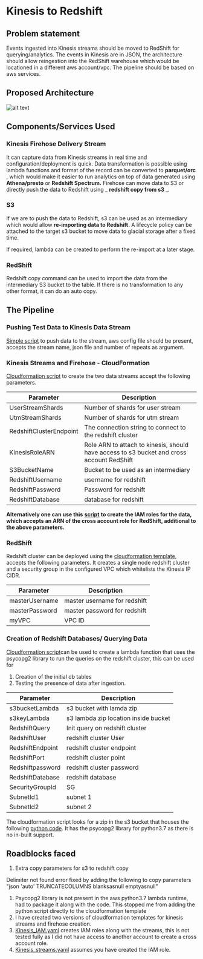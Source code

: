 # Kinesis to Redshift

## Problem statement

Events ingested into Kinesis streams should be moved to RedShift for querying/analytics. The events in Kinesis are in JSON, the architecture should allow reingestion into the RedShift warehouse which would be locationed in a different aws account/vpc. The pipeline should be based on aws services.

## Proposed Architecture

![alt text](http://url/to/img.png)

## Components/Services Used

### Kinesis Firehose Delivery Stream

It can capture data from Kinesis streams in real time and configuration/deployment is quick. Data transformation is possible using lambda functions and format of the record can be converted to **parquet/orc** , which would make it easier to run analytics on top of data generated using **Athena/presto** or **Redshift Spectrum.** Firehose can move data to S3 or directly push the data to Redshift using _ **redshift copy from s3** __._

### S3

If we are to push the data to Redshift, s3 can be used as an intermediary which would allow **re-importing data to Redshift.** A lifecycle policy can be attached to the target s3 bucket to move data to glacial storage after a fixed time.

If required, lambda can be created to perform the re-import at a later stage.

### RedShift

Redshift copy command can be used to import the data from the intermediary S3 bucket to the table. If there is no transformation to any other format, it can do an auto copy.

##


## The Pipeline

### Pushing Test Data to Kinesis Data Stream

[Simple script](https://github.com/maheshpnair/event-monitor/blob/master/push_json_kinesis_streams.py) to push data to the stream, aws config file should be present, accepts the stream name, json file and number of repeats as argument.

### Kinesis Streams and Firehose - CloudFormation

[Cloudformation script](https://github.com/maheshpnair/event-monitor/blob/master/kinesis-streams.yaml) to create the two data streams accept the following parameters.

| **Parameter** | **Description** |
| --- | --- |
| UserStreamShards | Number of shards for user stream |
| UtmStreamShards | Number of shards for utm stream |
| RedshiftClusterEndpoint | The connection string to connect to the redshift cluster |
| KinesisRoleARN | Role ARN to attach to kinesis, should have access to s3 bucket and cross account RedShift |
| S3BucketName | Bucket to be used as an intermediary |
| RedshiftUsername | username for redshift |
| RedshiftPassword | Password for redshift |
| RedshiftDatabase | database for redshift |

**Alternatively one can use this** [**script**](https://github.com/maheshpnair/event-monitor/blob/master/kinesis_IAM.yaml) **to create the IAM roles for the data, which accepts an ARN of the cross account role for RedShift, additional to the above parameters.**

### RedShift

Redshift cluster can be deployed using the [cloudformation template](https://github.com/maheshpnair/event-monitor/blob/master/redshift.yaml), accepts the following parameters. It creates a single node redshift cluster and a security group in the configured VPC which whitelists the Kinesis IP CIDR.

| **Parameter** | **Description** |
| --- | --- |
| masterUsername | master username for redshift |
| masterPassword | master password for redshift |
| myVPC | VPC ID |

### Creation of Redshift Databases/ Querying Data

[Cloudformation script](https://github.com/maheshpnair/event-monitor/blob/master/Kinesis_query_runner_lambda.yaml)can be used to create a lambda function that uses the psycopg2 library to run the queries on the redshift cluster, this can be used for

1. Creation of the initial db tables
2. Testing the presence of data after ingestion.

| Parameter | Description |
| --- | --- |
| s3bucketLambda | s3 bucket with lamda zip |
| s3keyLambda | s3 lambda zip location inside bucket |
| RedshiftQuery | Init query on redshift cluster |
| RedshiftUser | redshift cluster User |
| RedshiftEndpoint | redshift cluster endpoint |
| RedshiftPort | redshift cluster point |
| Redshiftpassword | redshift cluster password |
| RedshiftDatabase | redshift database |
| SecurityGroupId | SG |
| SubnetId1 | subnet 1 |
| SubnetId2 | subnet 2 |

The cloudformation script looks for a zip in the s3 bucket that houses the following [python code](https://github.com/maheshpnair/event-monitor/tree/master/lambda). It has the psycopg2 library for python3.7 as there is no in-built support.

## Roadblocks faced

1. Extra copy parameters for s3 to redshift copy

Delimiter not found error fixed by adding the following to copy parameters &quot;json &#39;auto&#39; TRUNCATECOLUMNS blanksasnull emptyasnull&quot;

1. Psycopg2 library is not present in the aws python3.7 lambda runtime, had to package it along with the code. This stopped me from adding the python script directly to the cloudformation template
2. I have created two versions of cloudformation templates for kinesis streams and firehose creation.
  1. [Kinesis\_IAM.yaml](https://github.com/maheshpnair/event-monitor/blob/master/kinesis_IAM.yaml) creates IAM roles along with the streams, this is not tested fully as I did not have access to another account to create a cross account role.
  2. [Kinesis\_streams.yaml](https://github.com/maheshpnair/event-monitor/blob/master/kinesis-streams.yaml) assumes you have created the IAM role.

